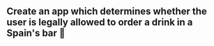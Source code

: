 ## Create an app which determines whether the user is legally allowed to order a drink in a Spain's bar 🍻
